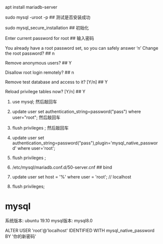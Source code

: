 apt install mariadb-server

sudo mysql -uroot -p ## 测试是否安装成功

sudo mysql_secure_installation ## 初始化

Enter current password for root   ## 输入密码

You already have a root password set, so you can safely answer ‘n’
Change the root password?  ## n

Remove anonymous users? ## Y

Disallow root login remotely? ## n 

Remove test database and access to it? [Y/n]    ##  Y

Reload privilege tables now? [Y/n]  ##  Y

1. use mysql;   然后敲回车
2. update user set authentication_string=password("pass") where user="root";  然后敲回车
3. flush privileges ; 然后敲回车
4. update user set authentication_string=password("pass"),plugin='mysql_native_password' where user='root';
5. flush privileges ;


6. /etc/mysql/mariadb.conf.d/50-server.cnf   ## bind 
7. update user set host = '%' where user = 'root'; // localhost
8. flush privileges; 


# mysql 

系统版本: ubuntu 19.10
mysql版本:  mysql8.0

ALTER USER 'root'@'localhost' IDENTIFIED WITH mysql_native_password BY '你的新密码'
